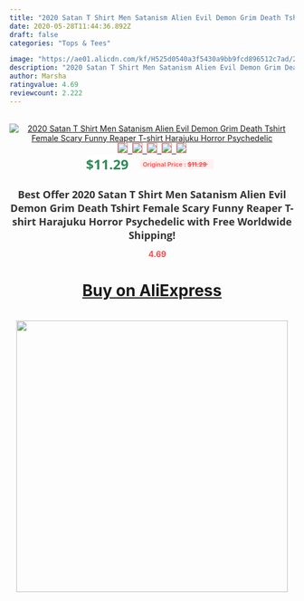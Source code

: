 ```yaml
---
title: "2020 Satan T Shirt Men Satanism Alien Evil Demon Grim Death Tshirt Female Scary Funny Reaper T-shirt Harajuku Horror Psychedelic"
date: 2020-05-28T11:44:36.892Z
draft: false
categories: "Tops & Tees"

image: "https://ae01.alicdn.com/kf/H525d0540a3f5430a9bb9fcd896512c7ad/2020-Satan-T-Shirt-Men-Satanism-Alien-Evil-Demon-Grim-Death-Tshirt-Female-Scary-Funny-Reaper.jpg"
description: "2020 Satan T Shirt Men Satanism Alien Evil Demon Grim Death Tshirt Female Scary Funny Reaper T-shirt Harajuku Horror Psychedelic"
author: Marsha
ratingvalue: 4.69
reviewcount: 2.222
---
```

<br>
<div style="text-align: center;">
<a href="https://s.click.aliexpress.com/e/_9wrHTn" target="_blank" rel="nofollow noopener noreferrer"><img alt="2020 Satan T Shirt Men Satanism Alien Evil Demon Grim Death Tshirt Female Scary Funny Reaper T-shirt Harajuku Horror Psychedelic" class="magnifier-image" src="https://ae01.alicdn.com/kf/H525d0540a3f5430a9bb9fcd896512c7ad/2020-Satan-T-Shirt-Men-Satanism-Alien-Evil-Demon-Grim-Death-Tshirt-Female-Scary-Funny-Reaper.jpg_640x640.jpg">
<br>
<img style="border:1px solid salmon" src="https://ae01.alicdn.com/kf/H525d0540a3f5430a9bb9fcd896512c7ad/2020-Satan-T-Shirt-Men-Satanism-Alien-Evil-Demon-Grim-Death-Tshirt-Female-Scary-Funny-Reaper.jpg_120x120.jpg">&nbsp;&nbsp;<img style="border:1px solid salmon" src="https://ae01.alicdn.com/kf/Hea1c5baa23e144deabe72e1170f08e52E/2020-Satan-T-Shirt-Men-Satanism-Alien-Evil-Demon-Grim-Death-Tshirt-Female-Scary-Funny-Reaper.jpg_120x120.jpg">&nbsp;&nbsp;<img style="border:1px solid salmon" src="https://ae01.alicdn.com/kf/Hb70e0fa8d0434d1a93fad1acf2f0ecf4K/2020-Satan-T-Shirt-Men-Satanism-Alien-Evil-Demon-Grim-Death-Tshirt-Female-Scary-Funny-Reaper.jpg_120x120.jpg">&nbsp;&nbsp;<img style="border:1px solid salmon" src="https://ae01.alicdn.com/kf/H885cf5624aa94650aa0d552a6b08d355n/2020-Satan-T-Shirt-Men-Satanism-Alien-Evil-Demon-Grim-Death-Tshirt-Female-Scary-Funny-Reaper.jpg_120x120.jpg">&nbsp;&nbsp;<img style="border:1px solid salmon" src="https://ae01.alicdn.com/kf/He6056a2f147e4b0ab88e5773a9bed789v/2020-Satan-T-Shirt-Men-Satanism-Alien-Evil-Demon-Grim-Death-Tshirt-Female-Scary-Funny-Reaper.jpg_120x120.jpg"></a></div><br0>
<div style="text-align: center;"><span style="background-color: white; border: 0px; box-sizing: border-box; color: seagreen; display: inline-block; font-family: &quot;open sans&quot; , &quot;arial&quot; , &quot;helvetica&quot; , sans-serif , &quot;heiti&quot;; font-size: 24px; font-stretch: inherit; font-weight: 700; line-height: inherit; margin: 0px 10px 0px 0px; padding: 0px; vertical-align: middle;">$11.29 </span>
<span style="background: rgb(255 , 241 , 241); border-radius: 3px; border: 0px; box-sizing: border-box; color: #ff4747; display: inline-block; font-family: inherit; font-size: 12px; font-stretch: inherit; font-style: inherit; font-variant: inherit; font-weight: 600; line-height: inherit; margin: 0px; padding: 2px 5px; transform: scale(0.9); vertical-align: middle;">Original Price : <b style="text-decoration: line-through;">$11.29 </b> &nbsp;&nbsp;</span></div>
<h1 style="color: #333333; display: inline-block; font-family: &quot;open sans&quot; , &quot;arial&quot; , &quot;helvetica&quot; , sans-serif , &quot;heiti&quot;; font-size: 18px; font-stretch: inherit; font-weight: 700; text-align: center;">Best Offer 2020 Satan T Shirt Men Satanism Alien Evil Demon Grim Death Tshirt Female Scary Funny Reaper T-shirt Harajuku Horror Psychedelic with Free Worldwide Shipping!</h1>
<div style="color: #ff4747; text-align: center;">
<img src="https://4.bp.blogspot.com/-M0ZcTcb-5uY/XleCXlxnR4I/AAAAAAAAAEc/OrjgMkXV1oMQFaCRZj5HQwOCBcu3w1FegCPcBGAYYCw/s1600/star.png" style="height: 15px;">&nbsp;<b>4.69</b></div>
<div class="button_cont" align="center"><a class="buynow_a" href="https://s.click.aliexpress.com/e/_9wrHTn" target="_blank" rel="nofollow noopener noreferrer"><H1>Buy on AliExpress</H1></a></div><br>
<div class="separator" style="clear: both; text-align: center;">
<img src="https://lh3.googleusercontent.com/-pTy5HemUv9M/XlePHvY0dAI/AAAAAAAAAE4/0nX5iRUoIWY8eMW9Dpxeirr157OZliDIgCLcBGAsYHQ/s1600/badge.gif" width="480">
</div>
